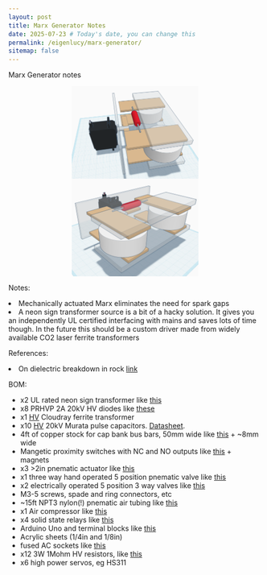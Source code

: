 ```yaml
---
layout: post
title: Marx Generator Notes
date: 2025-07-23 # Today's date, you can change this
permalink: /eigenlucy/marx-generator/
sitemap: false
---
```

Marx Generator notes

<div>
  <img src="/assets/img/Gallery/Marx-stage.png" alt="Marx Generator stage" style="width: 50%; height: auto; display: block; margin-left: auto; margin-right: auto;">
</div>
<div>
  <img src="/assets/img/Gallery/Marx-stage2.png" alt="Marx Generator stage" style="width: 50%; height: auto; display: block; margin-left: auto; margin-right: auto;">
</div>

Notes:
<li>Mechanically actuated Marx eliminates the need for spark gaps</li>
<li>A neon sign transformer source is a bit of a hacky solution. It gives you an independently UL certified interfacing with mains and saves lots of time though. In the future this should be a custom driver made from widely available CO2 laser ferrite transformers</li>

References:
<li>On dielectric breakdown in rock <a href="https://link.springer.com/article/10.1007/s00603-024-03851-4">link</a></li>

BOM:
<ul>
<li>x2 UL rated neon sign transformer like <a href="https://www.ebay.ca/itm/354859756450">this</a></li>
<li>x8 PRHVP 2A 20kV HV diodes like <a href="https://www.amazon.com/Comimark-20000V-Rectifier-High-Voltage-181975mm/dp/B087PRYGRT">these</a></li>
<li>x1 <a href="https://www.ebay.ca/itm/126052798176">HV</a> Cloudray ferrite transformer</li>
<li>x10 <a href="https://www.ebay.com/itm/296645015965">HV</a> 20kV Murata pulse capacitors. <a href="https://mm.digikey.com/Volume0/opasdata/d220001/medias/docus/2584/High%20Voltage%20Ceramic%20Capacitors.pdf">Datasheet</a>.</li>
<li>4ft of copper stock for cap bank bus bars, 50mm wide like <a href="https://www.amazon.com/Copper-Flat-Long-305mm-Stock">this</a> + ~8mm wide</li>
<li>Mangetic proximity switches with NC and NO outputs like <a href="https://www.amazon.com/EPLZON-Magnetic-Normally-Proximity-Equipment">this</a> + magnets</li>
<li>x3 >2in pnematic actuator like <a href="https://www.amazon.com/Tailonz-Pneumatic-Air-Cylinder-Bore/dp/B07THMDZ61">this</a></li>
<li>x1 three way hand operated 5 position pnematic valve like <a href="https://www.amazon.com/TAILONZ-PNEUMATIC-Pneumatic-Push-Pull-4H230-08C/dp/B086V8HDS7">this</a></li>
<li>x2 electrically operated 5 position 3 way valves like <a href="https://www.amazon.com/AIRIX-4V310-10-Pneumatic-Solenoid-Pilot-Operated">this</a></li>
<li>M3-5 screws, spade and ring connectors, etc</li>
<li>~15ft NPT3 nylon(!) pnematic air tubing like <a href="https://www.amazon.com/CheeMuii-Pneumatic-Tubing-System-Transfer/dp/B0DCJKKDXD">this</a></li>
<li>x1 Air compressor like <a href="https://www.amazon.com/ECOMAX-Compressor-Portable-Pneumatic-Accessories/dp/B0DGGFW73S">this</a></li>
<li>x4 solid state relays like <a href="https://www.amazon.com/SSR-25DA-3-32VDC-Output-24-480VAC-Plastic">this</a></li>
<li>Arduino Uno and terminal blocks like <a href="https://www.amazon.com/Electronics-Salon-Arduino-Terminal-Breakout-Module">this</a></li>
<li>Acrylic sheets (1/4in and 1/8in)</li>
<li>fused AC sockets like <a href="https://www.amazon.com/EPLZON-Module-Socket-Connector-Extension/dp/B0CN721ZS7">this</a></li>
<li>x12 3W 1Mohm HV resistors, like <a href="https://www.amazon.com/QINIZX-Voltage-Resistor-Marx-Generator-Rectifier/dp/B09FDYKJBQ">this</a></li>
<li>x6 high power servos, eg HS311</li>
</ul>
